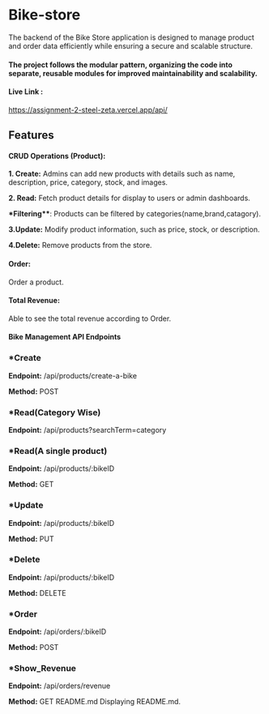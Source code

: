 
# Bike-store

The backend of the Bike Store application is designed to manage product and order data efficiently while ensuring a secure and scalable structure.

#### The project follows the modular pattern, organizing the code into separate, reusable modules for improved maintainability and scalability. 

#### Live Link :
https://assignment-2-steel-zeta.vercel.app/api/

## Features

#### **CRUD Operations (Product):**

**1. Create:**
Admins can add new products with details such as name, description, price, category, stock, and images.

**2. Read:**
Fetch product details for display to users or admin dashboards.

**\*Filtering\*\***:
Products can be filtered by categories(name,brand,catagory).

**3.Update:**
Modify product information, such as price, stock, or description.

**4.Delete:**
Remove products from the store.

#### **Order:**

Order a product.

#### **Total Revenue:**

Able to see the total revenue according to Order.

#### **Bike Management API Endpoints**

### \*Create

**Endpoint:**
/api/products/create-a-bike

**Method:** POST

### \*Read(Category Wise)

**Endpoint:**
/api/products?searchTerm=category

### \*Read(A single product)

**Endpoint:**
/api/products/:bikeID

**Method:** GET

### \*Update

**Endpoint:**
/api/products/:bikeID

**Method:** PUT

### \*Delete

**Endpoint:**
/api/products/:bikeID

**Method:** DELETE

### \*Order

**Endpoint:**
/api/orders/:bikeID

**Method:** POST

### \*Show_Revenue

**Endpoint:**
/api/orders/revenue

**Method:** GET
README.md
Displaying README.md.
